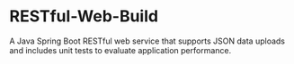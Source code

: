 # RESTful-Web-Build
A Java Spring Boot RESTful web service that supports JSON data uploads and includes unit tests to evaluate application performance.
